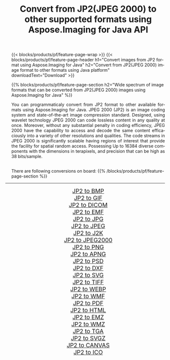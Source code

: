 ﻿---
title: Convert from JP2(JPEG 2000) to other supported formats using Aspose.Imaging for Java API 
weight: 3920
url: /java/conversion/from/jp2/ 
lang: en
langdirlevel: 2
locales: zh-hans,ja,it,ru,de,es,fr,nl,id,lt,pl,pt,vi,tr,ko,zh-hant,ar,hi,th,sv,cs,uk,he
description: Aspose.Imaging API can easily convert from JP2(JPEG 2000) to other formats using Java platform
---

{{< blocks/products/pf/feature-page-wrap >}}
{{< blocks/products/pf/feature-page-header h1="Convert images from JP2 format using Aspose.Imaging for Java" h2="Convert from JP2(JPEG 2000) image format to other formats using Java platform" downloadText="Download" >}}


{{% blocks/products/pf/feature-page-section  h2="Wide spectrum of image formats that can be converted from JP2(JPEG 2000) images using Aspose.Imaging for Java" %}}
<p align=justify>You can programmaticaly convert from JP2 format to other available formats using 
Aspose.Imaging for Java. JPEG 2000 (JP2) is an image coding system and state-of-the-art image compression standard. Designed, using wavelet technology JPEG 2000 can code lossless content in any quality at once. Moreover, without any substantial penalty in coding efficiency, JPEG 2000 have the capability to access and decode the same content efficaciously into a variety of other resolutions and qualities. The code streams in JPEG 2000 is significantly scalable having regions of interest that provide the facility for spatial random access. Possessing Up to 16384 diverse components with the dimensions in terapixels, and precision that can be high as 38 bits/sample.</p>
<br/>
There are following conversions on board:
{{% /blocks/products/pf/feature-page-section %}}
<div class="container-fluid productfamilypage bg-gray">
    <div class="convertypes bg-gray agp-content section">
        <div class="container">
		<hr style="margin-left:-20px;"/>
		<div class="row other-converters" style="gap: 10px;font-size: 19px;text-align:center;">
		    <div class='col-md-2 other-converter remove-lp remove-rp'><a href="/imaging/java/conversion/jp2-to-bmp/" style="padding:15px;">JP2 to BMP</a></div><div class='col-md-2 other-converter remove-lp remove-rp'><a href="/imaging/java/conversion/jp2-to-gif/" style="padding:15px;">JP2 to GIF</a></div><div class='col-md-2 other-converter remove-lp remove-rp'><a href="/imaging/java/conversion/jp2-to-dicom/" style="padding:15px;">JP2 to DICOM</a></div><div class='col-md-2 other-converter remove-lp remove-rp'><a href="/imaging/java/conversion/jp2-to-emf/" style="padding:15px;">JP2 to EMF</a></div><div class='col-md-2 other-converter remove-lp remove-rp'><a href="/imaging/java/conversion/jp2-to-jpg/" style="padding:15px;">JP2 to JPG</a></div><div class='col-md-2 other-converter remove-lp remove-rp'><a href="/imaging/java/conversion/jp2-to-jpeg/" style="padding:15px;">JP2 to JPEG</a></div><div class='col-md-2 other-converter remove-lp remove-rp'><a href="/imaging/java/conversion/jp2-to-j2k/" style="padding:15px;">JP2 to J2K</a></div><div class='col-md-2 other-converter remove-lp remove-rp'><a href="/imaging/java/conversion/jp2-to-jpeg2000/" style="padding:15px;">JP2 to JPEG2000</a></div><div class='col-md-2 other-converter remove-lp remove-rp'><a href="/imaging/java/conversion/jp2-to-png/" style="padding:15px;">JP2 to PNG</a></div><div class='col-md-2 other-converter remove-lp remove-rp'><a href="/imaging/java/conversion/jp2-to-apng/" style="padding:15px;">JP2 to APNG</a></div><div class='col-md-2 other-converter remove-lp remove-rp'><a href="/imaging/java/conversion/jp2-to-psd/" style="padding:15px;">JP2 to PSD</a></div><div class='col-md-2 other-converter remove-lp remove-rp'><a href="/imaging/java/conversion/jp2-to-dxf/" style="padding:15px;">JP2 to DXF</a></div><div class='col-md-2 other-converter remove-lp remove-rp'><a href="/imaging/java/conversion/jp2-to-svg/" style="padding:15px;">JP2 to SVG</a></div><div class='col-md-2 other-converter remove-lp remove-rp'><a href="/imaging/java/conversion/jp2-to-tiff/" style="padding:15px;">JP2 to TIFF</a></div><div class='col-md-2 other-converter remove-lp remove-rp'><a href="/imaging/java/conversion/jp2-to-webp/" style="padding:15px;">JP2 to WEBP</a></div><div class='col-md-2 other-converter remove-lp remove-rp'><a href="/imaging/java/conversion/jp2-to-wmf/" style="padding:15px;">JP2 to WMF</a></div><div class='col-md-2 other-converter remove-lp remove-rp'><a href="/imaging/java/conversion/jp2-to-pdf/" style="padding:15px;">JP2 to PDF</a></div><div class='col-md-2 other-converter remove-lp remove-rp'><a href="/imaging/java/conversion/jp2-to-html/" style="padding:15px;">JP2 to HTML</a></div><div class='col-md-2 other-converter remove-lp remove-rp'><a href="/imaging/java/conversion/jp2-to-emz/" style="padding:15px;">JP2 to EMZ</a></div><div class='col-md-2 other-converter remove-lp remove-rp'><a href="/imaging/java/conversion/jp2-to-wmz/" style="padding:15px;">JP2 to WMZ</a></div><div class='col-md-2 other-converter remove-lp remove-rp'><a href="/imaging/java/conversion/jp2-to-tga/" style="padding:15px;">JP2 to TGA</a></div><div class='col-md-2 other-converter remove-lp remove-rp'><a href="/imaging/java/conversion/jp2-to-svgz/" style="padding:15px;">JP2 to SVGZ</a></div><div class='col-md-2 other-converter remove-lp remove-rp'><a href="/imaging/java/conversion/jp2-to-canvas/" style="padding:15px;">JP2 to CANVAS</a></div><div class='col-md-2 other-converter remove-lp remove-rp'><a href="/imaging/java/conversion/jp2-to-ico/" style="padding:15px;">JP2 to ICO</a></div>
                </div>
        </div>
    </div>
</div>
<br/>

